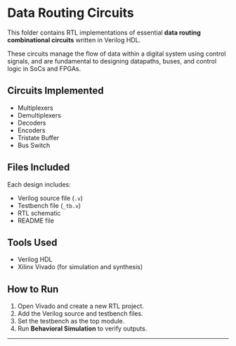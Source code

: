 # Data Routing Circuits

This folder contains RTL implementations of essential **data routing combinational circuits** written in Verilog HDL.

These circuits manage the flow of data within a digital system using control signals, and are fundamental to designing datapaths, buses, and control logic in SoCs and FPGAs.

## Circuits Implemented

- Multiplexers
- Demultiplexers
- Decoders
- Encoders
- Tristate Buffer
- Bus Switch

## Files Included

Each design includes:

- Verilog source file (`.v`)
- Testbench file (`_tb.v`)
- RTL schematic
- README file

## Tools Used

- Verilog HDL  
- Xilinx Vivado (for simulation and synthesis)

## How to Run

1. Open Vivado and create a new RTL project.
2. Add the Verilog source and testbench files.
3. Set the testbench as the top module.
4. Run **Behavioral Simulation** to verify outputs.

---
